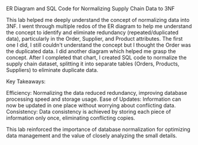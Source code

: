 ER Diagram and SQL Code for Normalizing Supply Chain Data to 3NF

This lab helped me deeply understand the concept of normalizing data into 3NF. I went through multiple redos of the ER diagram to help me understand the concept to identify and eliminate redundancy (repeated/duplicated data), particularly in the Order, Supplier, and Product attributes. The first one I did, I still couldn't understand the concept but I thought the Order was the duplicated data. I did another diagram which helped me grasp the concept. After I completed that chart, I created SQL code to normalize the supply chain dataset, splitting it into separate tables (Orders, Products, Suppliers) to eliminate duplicate data.

Key Takeaways:

Efficiency: Normalizing the data reduced redundancy, improving database processing speed and storage usage.
Ease of Updates: Information can now be updated in one place without worrying about conflicting data.
Consistency: Data consistency is achieved by storing each piece of information only once, eliminating conflicting copies.

This lab reinforced the importance of database normalization for optimizing data management and the value of closely analyzing the small details. 

